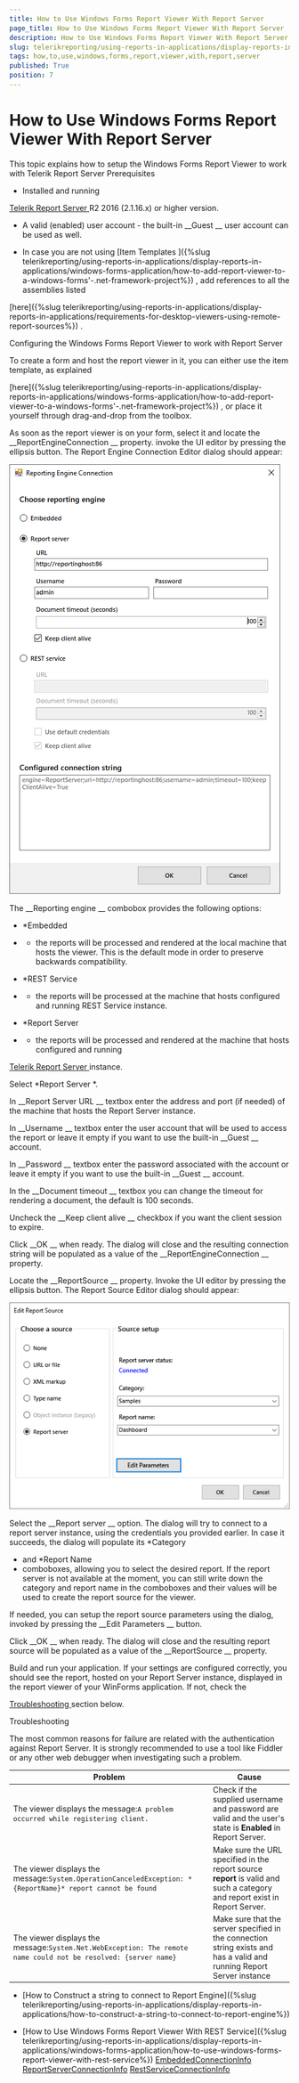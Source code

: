 ```yaml
---
title: How to Use Windows Forms Report Viewer With Report Server
page_title: How to Use Windows Forms Report Viewer With Report Server | for Telerik Reporting Documentation
description: How to Use Windows Forms Report Viewer With Report Server
slug: telerikreporting/using-reports-in-applications/display-reports-in-applications/windows-forms-application/how-to-use-windows-forms-report-viewer-with-report-server
tags: how,to,use,windows,forms,report,viewer,with,report,server
published: True
position: 7
---
```


# How to Use Windows Forms Report Viewer With Report Server



This topic explains how to setup the Windows Forms Report Viewer to work with Telerik Report Server
Prerequisites


* Installed and running
              
[Telerik Report Server
](http://docs.telerik.com/report-server/introduction
) R2 2016 (2.1.16.x) or higher version.
            


* A valid (enabled) user account - the built-in 
__Guest
__ user account can be used as well.
            


* In case you are not using 
[Item Templates ]({%slug telerikreporting/using-reports-in-applications/display-reports-in-applications/windows-forms-application/how-to-add-report-viewer-to-a-windows-forms'-.net-framework-project%})
,
              add references to all the assemblies listed
              
[here]({%slug telerikreporting/using-reports-in-applications/display-reports-in-applications/requirements-for-desktop-viewers-using-remote-report-sources%})
.
            
Configuring the Windows Forms Report Viewer to work with Report Server


To create a form and host the report viewer in it, you can either use the item template, as explained
                  
[here]({%slug telerikreporting/using-reports-in-applications/display-reports-in-applications/windows-forms-application/how-to-add-report-viewer-to-a-windows-forms'-.net-framework-project%})
, or place it yourself through drag-and-drop from the toolbox.
                


As soon as the report viewer is on your form, select it and locate the 
__ReportEngineConnection
__ property.
                  invoke the UI editor by pressing the ellipsis button. The Report Engine Connection Editor dialog should appear:
                
  
  ![Winforms Connection Editor](images/WinformsConnectionEditor.png)

The 
__Reporting engine
__ combobox provides the following options:
                


* *Embedded
* - the reports will be processed and rendered at the local machine that hosts the viewer. This is the default mode in order to preserve backwards compatibility.
                    


* *REST Service
* - the reports will be processed at the machine that hosts configured and running REST Service instance.
                    


* *Report Server
* - the reports will be processed and rendered at the machine that hosts configured and running
                      
[Telerik Report Server 
](http://docs.telerik.com/report-server/introduction
) instance.
                    


Select 
*Report Server
*.
                


In 
__Report Server URL
__ textbox enter the address and port (if needed) of the machine that hosts the Report Server instance.
                


In 
__Username
__ textbox enter the user account that will be used to access the report or leave it empty if you want to use the built-in 
__Guest
__ account.
                


In 
__Password
__ textbox enter the password associated with the account or leave it empty if you want to use the built-in 
__Guest
__ account.
                


In the 
__Document timeout
__ textbox you can change the timeout for rendering a document, the default is 100 seconds.
                


Uncheck the 
__Keep client alive
__ checkbox if you want the client session to expire.
                


Click 
__OK
__ when ready. The dialog will close and the resulting connection string will be populated as a value of the 
__ReportEngineConnection
__ property.
                


Locate the 
__ReportSource
__ property. Invoke the UI editor by pressing the ellipsis button. The Report Source Editor dialog should appear:
                
  
  ![Winforms Report Source Editor](images/WinformsReportSourceEditor.png)

Select the 
__Report server
__ option. The dialog will try to connect to a report server instance, using the credentials you provided earlier. In case it succeeds, the dialog
                  will populate its 
*Category
* and 
*Report Name
* comboboxes, allowing you to select the desired report.
                  If the report server is not available at the moment, you can still write down the category and report name in the comboboxes and their values will be used to create the report source for the viewer.
                


If needed, you can setup the report source parameters using the dialog, invoked by pressing the 
__Edit Parameters
__ button.
                


Click 
__OK
__ when ready. The dialog will close and the resulting report source will be populated as a value of the 
__ReportSource
__ property.
                


Build and run your application. If your settings are configured correctly, you should see the report, hosted on your Report Server instance, displayed in the report viewer of your WinForms application.
                  If not, check the
                  
[Troubleshooting
](#Troubleshooting) section below.
                
Troubleshooting


The most common reasons for failure are related with the authentication against Report Server. It is strongly recommended to use a tool like
          Fiddler or any other web debugger when investigating such a problem.
        



| Problem | Cause |
| ------ | ------ |
|The viewer displays the message:`A problem occurred while registering client.`|Check if the supplied username and password are valid and the user's state is __Enabled__ in Report Server.|
|The viewer displays the message:`System.OperationCanceledException: *{ReportName}* report cannot be found`|Make sure the URL specified in the report source __report__ is valid and such a category and report exist in Report Server.|
|The viewer displays the message:`System.Net.WebException: The remote name could not be resolved: {server name}`|Make sure that the server specified in the connection string exists and has a valid and running Report Server instance|




 * [How to Construct a string to connect to Report Engine]({%slug telerikreporting/using-reports-in-applications/display-reports-in-applications/how-to-construct-a-string-to-connect-to-report-engine%})


 * [How to Use Windows Forms Report Viewer With REST Service]({%slug telerikreporting/using-reports-in-applications/display-reports-in-applications/windows-forms-application/how-to-use-windows-forms-report-viewer-with-rest-service%})
[EmbeddedConnectionInfo](/reporting/api/Telerik.ReportViewer.Common.EmbeddedConnectionInfo)
[ReportServerConnectionInfo](/reporting/api/Telerik.ReportViewer.Common.ReportServerConnectionInfo)
[RestServiceConnectionInfo](/reporting/api/Telerik.ReportViewer.Common.RestServiceConnectionInfo)

